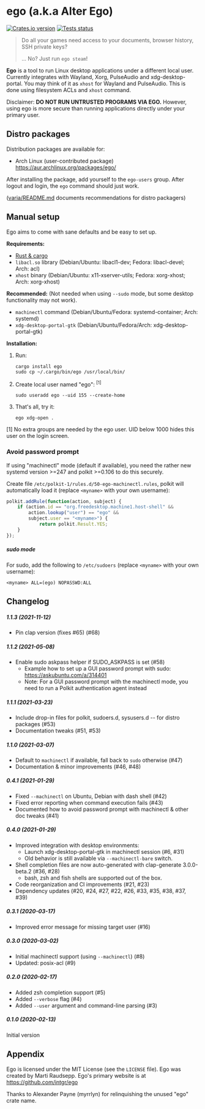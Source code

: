 ego (a.k.a Alter Ego)
=====================

[![Crates.io version](https://img.shields.io/crates/v/ego.svg)](https://crates.io/crates/ego)
[![Tests status](https://github.com/intgr/ego/workflows/Tests/badge.svg?branch=master)](https://github.com/intgr/ego/actions?query=workflow:Tests)

> Do all your games need access to your documents, browser history, SSH private keys?
>
> ... No? Just run `ego steam`!

**Ego** is a tool to run Linux desktop applications under a different local user. Currently
integrates with Wayland, Xorg, PulseAudio and xdg-desktop-portal. You may think of it as `xhost`
for Wayland and PulseAudio. This is done using filesystem ACLs and `xhost` command.

Disclaimer: **DO NOT RUN UNTRUSTED PROGRAMS VIA EGO.** However, using ego is more secure than
running applications directly under your primary user.

Distro packages
---------------
Distribution packages are available for:
* Arch Linux (user-contributed package) https://aur.archlinux.org/packages/ego/

After installing the package, add yourself to the `ego-users` group. After logout and login,
the `ego` command should just work.

([varia/README.md](varia/README.md) documents recommendations for distro packagers)

Manual setup
------------
Ego aims to come with sane defaults and be easy to set up.

**Requirements:**
* [Rust & cargo](https://www.rust-lang.org/tools/install)
* `libacl.so` library (Debian/Ubuntu: libacl1-dev; Fedora: libacl-devel; Arch: acl)
* `xhost` binary (Debian/Ubuntu: x11-xserver-utils; Fedora: xorg-xhost; Arch: xorg-xhost)

**Recommended:** (Not needed when using `--sudo` mode, but some desktop functionality may not work).
* `machinectl` command (Debian/Ubuntu/Fedora: systemd-container; Arch: systemd)
* `xdg-desktop-portal-gtk` (Debian/Ubuntu/Fedora/Arch: xdg-desktop-portal-gtk)

**Installation:**

1. Run:

       cargo install ego
       sudo cp ~/.cargo/bin/ego /usr/local/bin/

2. Create local user named "ego": <sup>[1]</sup>

       sudo useradd ego --uid 155 --create-home

3. That's all, try it:

       ego xdg-open .

[1] No extra groups are needed by the ego user.
UID below 1000 hides this user on the login screen.

### Avoid password prompt
If using "machinectl" mode (default if available), you need the rather new systemd version >=247
and polkit >=0.106 to do this securely.

Create file `/etc/polkit-1/rules.d/50-ego-machinectl.rules`, polkit will automatically load it
(replace `<myname>` with your own username):

```js
polkit.addRule(function(action, subject) {
    if (action.id == "org.freedesktop.machine1.host-shell" &&
        action.lookup("user") == "ego" &&
        subject.user == "<myname>") {
            return polkit.Result.YES;
    }
});
```

##### sudo mode
For sudo, add the following to `/etc/sudoers` (replace `<myname>` with your own username):

    <myname> ALL=(ego) NOPASSWD:ALL

Changelog
---------

##### 1.1.3 (2021-11-12)
* Pin clap version (fixes #65) (#68)

##### 1.1.2 (2021-05-08)
* Enable sudo askpass helper if SUDO_ASKPASS is set (#58)
  * Example how to set up a GUI password prompt with sudo: https://askubuntu.com/a/314401
  * Note: For a GUI password prompt with the machinectl mode, you need to run a
    Polkit authentication agent instead

##### 1.1.1 (2021-03-23)
* Include drop-in files for polkit, sudoers.d, sysusers.d -- for distro packages (#53)
* Documentation tweaks (#51, #53)

##### 1.1.0 (2021-03-07)
* Default to `machinectl` if available, fall back to `sudo` otherwise (#47)
* Documentation & minor improvements (#46, #48)

##### 0.4.1 (2021-01-29)
* Fixed `--machinectl` on Ubuntu, Debian with dash shell (#42)
* Fixed error reporting when command execution fails (#43)
* Documented how to avoid password prompt with machinectl & other doc tweaks (#41)

##### 0.4.0 (2021-01-29)
* Improved integration with desktop environments:
  * Launch xdg-desktop-portal-gtk in machinectl session (#6, #31)
  * Old behavior is still available via `--machinectl-bare` switch.
* Shell completion files are now auto-generated with clap-generate 3.0.0-beta.2 (#36, #28)
  * bash, zsh and fish shells are supported out of the box.
* Code reorganization and CI improvements (#21, #23)
* Dependency updates (#20, #24, #27, #22, #26, #33, #35, #38, #37, #39)

##### 0.3.1 (2020-03-17)
* Improved error message for missing target user (#16)

##### 0.3.0 (2020-03-02)
* Initial machinectl support (using `--machinectl`) (#8)
* Updated: posix-acl (#9)

##### 0.2.0 (2020-02-17)
* Added zsh completion support (#5)
* Added `--verbose` flag (#4)
* Added `--user` argument and command-line parsing (#3)

##### 0.1.0 (2020-02-13)
Initial version

Appendix
--------
Ego is licensed under the MIT License (see the `LICENSE` file). Ego was created by Marti Raudsepp.
Ego's primary website is at https://github.com/intgr/ego

Thanks to Alexander Payne (myrrlyn) for relinquishing the unused "ego" crate name.

